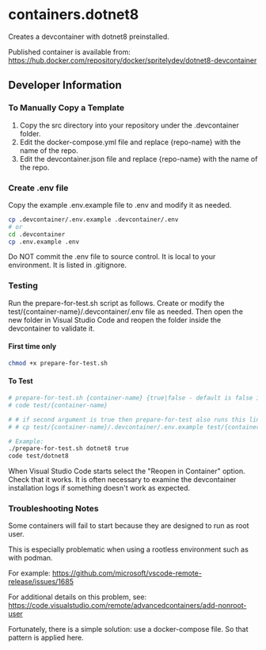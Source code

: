 # containers.dotnet8
Creates a devcontainer with dotnet8 preinstalled.

Published container is available from: https://hub.docker.com/repository/docker/spritelydev/dotnet8-devcontainer

## Developer Information

### To Manually Copy a Template
1. Copy the src directory into your repository under the .devcontainer folder.
2. Edit the docker-compose.yml file and replace {repo-name} with the name of the repo.
3. Edit the devcontainer.json file and replace {repo-name} with the name of the repo.

### Create .env file
Copy the example .env.example file to .env and modify it as needed.

```bash
cp .devcontainer/.env.example .devcontainer/.env
# or
cd .devcontainer
cp .env.example .env
```

Do NOT commit the .env file to source control. It is local to your environment. It is listed in .gitignore.

### Testing
Run the prepare-for-test.sh script as follows. Create or modify the test/{container-name}/.devcontainer/.env file as needed. Then open the new folder in Visual Studio Code and reopen the folder inside the devcontainer to validate it.

#### First time only
```bash
chmod +x prepare-for-test.sh
```

#### To Test
```bash
# prepare-for-test.sh {container-name} {true|false - default is false if not supplied}
# code test/{container-name}

# # if second argument is true then prepare-for-test also runs this line:
# # cp test/{container-name}/.devcontainer/.env.example test/{container-name}/.devcontainer/.env

# Example:
./prepare-for-test.sh dotnet8 true
code test/dotnet8
```

When Visual Studio Code starts select the "Reopen in Container" option. Check that it works. It is often necessary to examine the devcontainer installation logs if something doesn't work as expected.

### Troubleshooting Notes
Some containers will fail to start because they are designed to run as root user.

This is especially problematic when using a rootless environment such as with podman.

For example: https://github.com/microsoft/vscode-remote-release/issues/1685

For additional details on this problem, see: https://code.visualstudio.com/remote/advancedcontainers/add-nonroot-user

Fortunately, there is a simple solution: use a docker-compose file. So that pattern is applied here.
